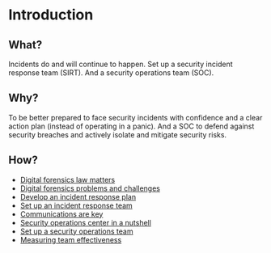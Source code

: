 # Introduction

## What?

Incidents do and will continue to happen. Set up a security incident response team (SIRT). And a security 
operations team (SOC).

## Why?

To be better prepared to face security incidents with confidence and a clear action plan (instead of operating in a
panic). And a SOC to defend against security breaches and actively isolate and mitigate security risks.

## How?

* [Digital forensics law matters](law.md)
* [Digital forensics problems and challenges](challenges.md)
* [Develop an incident response plan](plan.md)
* [Set up an incident response team](sirt.md)
* [Communications are key](communications.md)
* [Security operations center in a nutshell](nutshell.md)
* [Set up a security operations team](soc.md)
* [Measuring team effectiveness](metrics.md)

